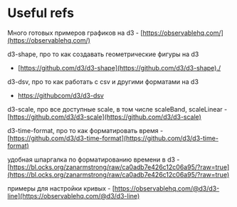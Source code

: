 # Useful refs

Много готовых примеров графиков на d3 - [https://observablehq.com/](https://observablehq.com/)

d3-shape, про то как создавать геометрические фигуры на d3
- [https://github.com/d3/d3-shape](https://github.com/d3/d3-shape)./

d3-dsv, про то как работать с csv и другими форматами на d3
- [https://githubcom/d3/d3-dsv](https://github.com/d3/d3-dsv)

d3-scale, про все доступные scale, в том числе scaleBand, scaleLinear -
[https://github.com/d3/d3-scale](https://github.com/d3/d3-scale)

d3-time-format, про то как форматировать время -
[https://github.com/d3/d3-time-format](https://github.com/d3/d3-time-format)

удобная шпаргалка по форматированию времени в d3 - [https://bl.ocks.org/zanarmstrong/raw/ca0adb7e426c12c06a95/?raw=true](https://bl.ocks.org/zanarmstrong/raw/ca0adb7e426c12c06a95/?raw=true)

примеры для настройки кривых - [https://observablehq.com/@d3/d3-line](https://observablehq.com/@d3/d3-line)